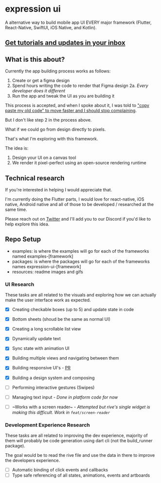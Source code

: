 # expression ui 

A alternative way to build mobile app UI EVERY major framework (Flutter, React-Native, SwiftUI, iOS Native, and Kotlin).

## [Get tutorials and updates in your inbox](https://appsplusplus.carrd.co/)

## What is this about?

Currently the app building process works as follows:

1. Create or get a figma design
2. Spend hours writing the code to render that Figma design
  2a. _Every developer does it different_
3. Run the app and tweak the UI as you are building it

This process is accepted, and when I spoke about it, I was told to ["copy paste my old code" to move faster and I should stop complaining](https://www.reddit.com/r/FlutterDev/comments/1bieuy5/im_tired_of_building_flutter_uis/). 

But I don't like step 2 in the process above.

What if we could go from design directly to pixels. 

That's what I'm exploring with this framework.

The idea is:
1. Design your UI on a canvas tool
2. We render it pixel-perfect using an open-source rendering runtime

## Technical research

If you're interested in helping I would appreciate that.

I'm currently doing the Flutter parts, I would love for react-native, iOS native, Android native and all of those to be developed / researched at the same time. 

Please reach out on [Twitter](https://twitter.com/danemackier) and I'll add you to our Discord if you'd like to help explore this idea.

## Repo Setup

- examples: is where the examples will go for each of the frameworks named examples-[framework]
- packages: is where the packages will go for each of the frameworks names expression-ui-[framework]
- resources: readme images and gifs

### UI Research

These tasks are all related to the visuals and exploring how we can actually make the user interface work as expected.

- [x] Creating checkable boxes (up to 5) and update state in code
- [x] Bottom sheets (shoud be the same as normal UI)
- [x] Creating a long scrollable list view
- [x] Dynamically update text
- [x] Sync state with animation UI
- [x] Building multiple views and navigating between them
- [x] Building responsive UI's - [PR](https://github.com/FilledStacks/expression-ui/pull/1)
- [x] Building a design system and composing

- [ ] Performing interactive gestures (Swipes)
- [ ] Managing text input - _Done in platform code for now_      
- [ ] ~Works with a screen reader~ - _Attempted but rive's single widget is making this difficult. Work in `feat/screen-reader`_

### Development Experience Research

These tasks are all related to improving the dev experience, majority of them will probably be code generation using dart cli (not the build_runner package). 

The goal would be to read the rive file and use the data in there to improve the developers experience.

- [ ] Automatic binding of click events and callbacks
- [ ] Type safe referencing of all states, animations, events and artboards 
